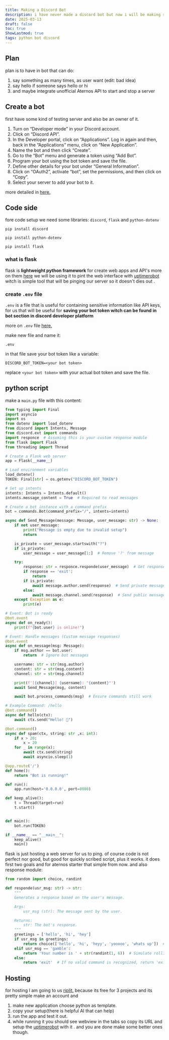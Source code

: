 ```yaml
---
title: Making a Discord Bot
description: i have never made a discord bot but now i will be making simple hello word kind of bot and maybe next time ill integrate it to unofficial Aternos API to start and stop a server
date: 2025-03-13
draft: false
toc: true
ShowLastmod: true
tags: python bot discord
---
```

## Plan
plan is to have in bot that can do:
1. say something as many times, as user want (edit: bad idea)
2. say hello if someone says hello or hi
3. and maybe integrate  unofficial Aternos API to start and stop a server

## Create a bot 
first have some kind of testing server and also be an owner of it. 
1. Turn on “Developer mode” in your Discord account.
2. Click on “Discord API”.
3. In the Developer portal, click on “Applications”. Log in again and then, back in the “Applications” menu, click on “New Application”.
4. Name the bot and then click “Create”.
5. Go to the “Bot” menu and generate a token using “Add Bot”.
6. Program your bot using the bot token and save the file.
7. Define other details for your bot under “General Information”.
8. Click on “OAuth2”, activate “bot”, set the permissions, and then click on “Copy”.
9. Select your server to add your bot to it.

more detailed in [here.](https://www.ionos.com/digitalguide/server/know-how/creating-discord-bot/) 

## Code side 
fore code setup we need some libraries:
`discord`, `flask` and `python-dotenv`
```shell
pip install discord
```
```shell
pip install python-dotenv
```
```shell
pip install flask 
```

### what is flask
flask is **lightweight python framework** for create web apps and API's more on them [here](https://flask.palletsprojects.com/en/stable/)
we will be using it to pint the web interface with [uptimerobot](https://uptimerobot.com/) witch is simple tool that will be pinging our server so it doesn't dies out .
### create `.env` file 
`.env` is a file that is useful for containing sensitive information like API keys, for us that will be useful for **saving your bot token witch can be found in bot section in discord developer platform** 

more on `.env` file [here.](https://upsun.com/blog/what-is-env-file/) 

make new file and name it: 
```
.env
```
in that file save your bot token like a variable:
```env
DISCORD_BOT_TOKEN=<your bot token>
```
replace `<your bot token>` with your actual bot token and save the file.

## python script
make a `main.py` file with this content:
```python
from typing import Final
import asyncio
import os
from dotenv import load_dotenv
from discord import Intents, Message
from discord.ext import commands
import responce  # Assuming this is your custom response module
from flask import Flask
from threading import Thread

# Create a Flask web server
app = Flask(__name__)

# Load environment variables
load_dotenv()
TOKEN: Final[str] = os.getenv("DISCORD_BOT_TOKEN")

# Set up intents
intents: Intents = Intents.default()
intents.message_content = True  # Required to read messages

# Create a bot instance with a command prefix
bot = commands.Bot(command_prefix="/", intents=intents)

async def Send_Message(message: Message, user_message: str) -> None:
    if not user_message:
        print("Message is empty due to invalid setup")
        return

    is_private = user_message.startswith("?")
    if is_private:
        user_message = user_message[1:]  # Remove '?' from message

    try:
        response: str = responce.responde(user_message)  # Get response from custom module
        if response == 'exit':
            return
        if is_private:
            await message.author.send(response)  # Send private message
        else:
            await message.channel.send(response)  # Send public message
    except Exception as e:
        print(e)

# Event: Bot is ready
@bot.event
async def on_ready():
    print(f"{bot.user} is online!")

# Event: Handle messages (Custom message responses)
@bot.event
async def on_message(msg: Message):
    if msg.author == bot.user:
        return  # Ignore bot messages

    username: str = str(msg.author)
    content: str = str(msg.content)
    channel: str = str(msg.channel)

    print(f'[{channel}] {username}: "{content}"')
    await Send_Message(msg, content)

    await bot.process_commands(msg)  # Ensure commands still work

# Example Command: /hello
@bot.command()
async def hello(ctx):
    await ctx.send("Hello! 👋")

@bot.command()
async def spam(ctx, string: str ,x: int):
    if x > 20:
        x = 20
    for _ in range(x):
        await ctx.send(string)
        await asyncio.sleep(1)

@app.route('/')
def home():
    return "Bot is running!"

def run():
    app.run(host='0.0.0.0', port=8080)

def keep_alive():
    t = Thread(target=run)
    t.start()


def main():
    bot.run(TOKEN)

if __name__ == "__main__":
    keep_alive()
    main()

```
flask is just hosting a web server for us to ping.
of course code is not perfect nor good, but good for quickly scribed script, plus it works. 
it does first two goals and for aternos starter that simple from now.
and also response module:
```python
from random import choice, randint

def responde(usr_msg: str) -> str:
    """
    Generates a response based on the user's message.

    Args:
        usr_msg (str): The message sent by the user.

    Returns:
        str: The bot's response.
    """
    greetings = ['hello', 'hi', 'hey']
    if usr_msg in greetings:
        return choice(['hello', 'hi', 'heyy', 'yooooo', 'whats up'])  # Random greeting response
    elif usr_msg == 'gamble':
        return 'Your number is ' + str(randint(1, 6))  # Simulate rolling a dice (1-6)
    else:
        return 'exit'  # If no valid command is recognized, return 'exit'

```

## Hosting
for hosting I am going to us [riplit.](https://replit.com/) because its free for 3 projects and its pretty simple make an account and 
1. make new application choose python as template.
2. copy your setup(there is helpful AI that can help)
3. run the app and test it out.
4. while running it you should see webview in the tabs so copy its URL and setup the [uptimerobot](https://uptimerobot.com/) with it .
and you are done make some better ones though.